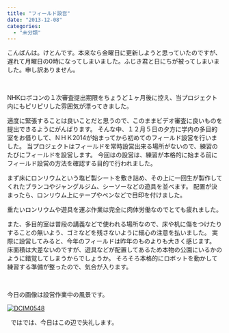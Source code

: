```yaml
---
title: "フィールド設営"
date: "2013-12-08"
categories: 
  - "未分類"
---
```


こんばんは。けとんです。本来なら金曜日に更新しようと思っていたのですが、遅れて月曜日の0時になってしまいました。ふじき君と日にちが被ってしまいました。申し訳ありません。

 

NHKロボコンの１次審査提出期限をちょうど１ヶ月後に控え、当プロジェクト内にもピリピリした雰囲気が漂ってきました。

適度に緊張することは良いことだと思うので、このままビデオ審査に良いものを提出できるようにがんばります。 そんな中、１２月５日の夕方に学内の多目的室をお借りして、ＮＨＫ2014が始まってから初めてのフィールド設営を行いました。 当プロジェクトはフィールドを常時設営出来る場所がないので、練習のたびにフィールドを設営します。 今回はの設営は、練習が本格的に始まる前にフィールド設営の方法を確認する目的で行われました。

まず床にロンリウムという塩ビ製シートを敷き詰め、その上に一回生が製作してくれたブランコやジャングルジム、シーソーなどの遊具を並べます。 配置が決まったら、ロンリウム上にテープやペンなどで目印を付けました。

重たいロンリウムや遊具を運ぶ作業は完全に肉体労働なのでとても疲れました。

また、多目的室は普段の講義などで使われる場所なので、床や机に傷をつけたりすることの無いよう、ゴミなどを残さないように細心の注意を払いました。 実際に設営してみると、今年のフィールドは昨年のものよりも大きく感じます。 床面積は大差ないのですが、遊具などが配置してあるため本物の公園にいるかのように錯覚してしまうからでしょうか。 そろそろ本格的にロボットを動かして練習する準備が整ったので、気合が入ります。

 

今日の画像は設営作業中の風景です。

[![DCIM0548](images/DCIM0548-300x168.jpg)](http://technouskit.net/blog/wp-content/uploads/2013/12/DCIM0548.jpg)

  ではでは、今日はこの辺で失礼します。
